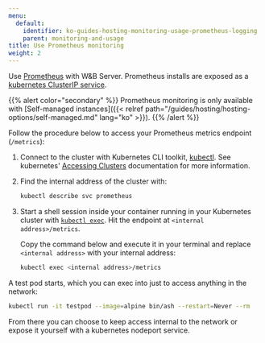 ```yaml
---
menu:
  default:
    identifier: ko-guides-hosting-monitoring-usage-prometheus-logging
    parent: monitoring-and-usage
title: Use Prometheus monitoring
weight: 2
---
```


Use [Prometheus](https://prometheus.io/docs/introduction/overview/) with W&B Server. Prometheus installs are exposed as a [kubernetes ClusterIP service](https://github.com/wandb/terraform-kubernetes-wandb/blob/main/main.tf#L225).

{{% alert color="secondary" %}}
Prometheus monitoring is only available with [Self-managed instances]({{< relref path="/guides/hosting/hosting-options/self-managed.md" lang="ko" >}}).
{{% /alert %}}


Follow the procedure below to access your Prometheus metrics endpoint (`/metrics`):

1. Connect to the cluster with Kubernetes CLI toolkit, [kubectl](https://kubernetes.io/docs/reference/kubectl/). See kubernetes' [Accessing Clusters](https://kubernetes.io/docs/tasks/access-application-cluster/access-cluster/) documentation for more information.
2. Find the internal address of the cluster with:

    ```bash
    kubectl describe svc prometheus
    ```

3. Start a shell session inside your container running in your Kubernetes cluster with [`kubectl exec`](https://kubernetes.io/docs/reference/generated/kubectl/kubectl-commands). Hit the endpoint at `<internal address>/metrics`.

   Copy the command below and execute it in your terminal and replace `<internal address>` with your internal address:

   ```bash
   kubectl exec <internal address>/metrics
   ```

A test pod starts, which you can exec into just to access anything in the network:

```bash
kubectl run -it testpod --image=alpine bin/ash --restart=Never --rm
```

From there you can choose to keep access internal to the network or expose it yourself with a kubernetes nodeport service.